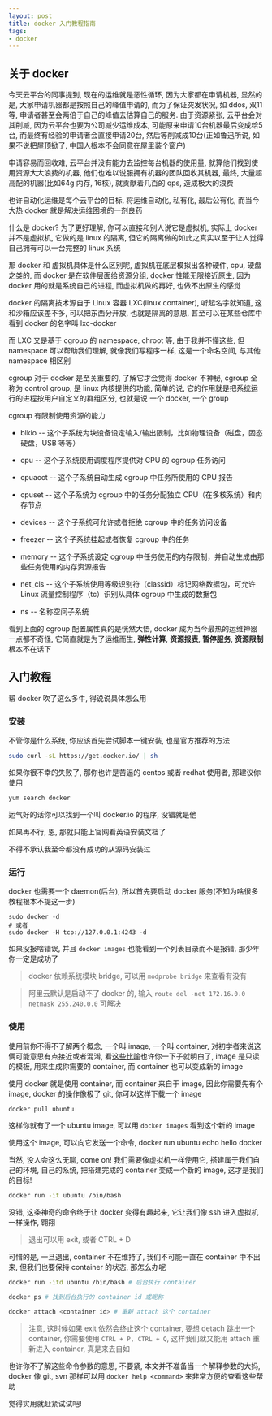 ```yaml
---
layout: post
title: docker 入门教程指南
tags:
- docker
---
```


关于 docker
---

今天云平台的同事提到, 现在的运维就是恶性循环, 因为大家都在申请机器, 显然的是, 大家申请机器都是按照自己的峰值申请的, 而为了保证突发状况, 如 ddos, 双11 等, 申请者甚至会两倍于自己的峰值去估算自己的服务. 由于资源紧张, 云平台会对其削减, 因为云平台也要为公司减少运维成本, 可能原来申请10台机器最后变成给5台, 而最终有经验的申请者会直接申请20台, 然后等削减成10台(正如鲁迅所说, 如果不说把屋顶掀了, 中国人根本不会同意在屋里装个窗户)

申请容易而回收难, 云平台并没有能力去监控每台机器的使用量, 就算他们找到使用资源大大浪费的机器, 他们也难以说服拥有机器的团队回收其机器, 最终, 大量超高配的机器(比如64g 内存, 16核), 就贡献着几百的 qps, 造成极大的浪费

也许自动化运维是每个云平台的目标, 将运维自动化, 私有化, 最后公有化, 而当今大热 docker 就是解决运维困境的一剂良药

什么是 docker? 为了更好理解, 你可以直接和别人说它是虚拟机, 实际上 docker 并不是虚拟机, 它做的是 linux 的隔离, 但它的隔离做的如此之真实以至于让人觉得自己拥有可以一台完整的 linux 系统

那 docker 和 虚拟机具体是什么区别呢, 虚拟机在底层模拟出各种硬件, cpu, 硬盘之类的, 而 docker 是在软件层面给资源分组, docker 性能无限接近原生, 因为 docker 用的就是系统自己的进程, 而虚拟机做的再好, 也做不出原生的感觉

docker 的隔离技术源自于 Linux 容器 LXC(linux container), 听起名字就知道, 这和沙箱应该差不多, 可以把东西分开放, 也就是隔离的意思, 甚至可以在某些仓库中看到 docker 的名字叫 lxc-docker

而 LXC 又是基于 cgroup 的 namespace, chroot 等, 由于我并不懂这些, 但 namespace 可以帮助我们理解, 就像我们写程序一样, 这是一个命名空间, 与其他 namespace 相区别

cgroup 对于 docker 是至关重要的, 了解它才会觉得 docker 不神秘, cgroup 全称为 control group, 是 linux 内核提供的功能, 简单的说, 它的作用就是把系统运行的进程按用户自定义的群组区分, 也就是说 一个 docker, 一个 group

cgroup 有限制使用资源的能力

- blkio -- 这个子系统为块设备设定输入/输出限制，比如物理设备（磁盘，固态硬盘，USB 等等）

- cpu -- 这个子系统使用调度程序提供对 CPU 的 cgroup 任务访问

- cpuacct -- 这个子系统自动生成 cgroup 中任务所使用的 CPU 报告

- cpuset -- 这个子系统为 cgroup 中的任务分配独立 CPU（在多核系统）和内存节点

- devices -- 这个子系统可允许或者拒绝 cgroup 中的任务访问设备

- freezer -- 这个子系统挂起或者恢复 cgroup 中的任务

- memory -- 这个子系统设定 cgroup 中任务使用的内存限制，并自动生成由那些任务使用的内存资源报告

- net_cls -- 这个子系统使用等级识别符（classid）标记网络数据包，可允许 Linux 流量控制程序（tc）识别从具体 cgroup 中生成的数据包

- ns -- 名称空间子系统

看到上面的 cgroup 配置属性真的是恍然大悟, docker 成为当今最热的运维神器一点都不奇怪, 它简直就是为了运维而生, **弹性计算**, **资源报表**, **暂停服务**, **资源限制** 根本不在话下


入门教程
---

帮 docker 吹了这么多牛, 得说说具体怎么用

### 安装

不管你是什么系统, 你应该首先尝试脚本一键安装, 也是官方推荐的方法

```sh
sudo curl -sL https://get.docker.io/ | sh 
```

如果你很不幸的失败了, 那你也许是苦逼的 centos 或者 redhat 使用者, 那建议你使用

```sh
yum search docker
```

运气好的话你可以找到一个叫 docker.io 的程序, 没错就是他

如果再不行, 恩, 那就只能上官网看英语安装文档了

不得不承认我至今都没有成功的从源码安装过


### 运行

docker 也需要一个 daemon(后台), 所以首先要启动 docker 服务(不知为啥很多教程根本不提这一步)

```
sudo docker -d
# 或者
sudo docker -H tcp://127.0.0.1:4243 -d
```

如果没报啥错误, 并且 `docker images` 也能看到一个列表目录而不是报错, 那少年你一定是成功了

> docker 依赖系统模块 bridge, 可以用 `modprobe bridge` 来查看有没有

> 阿里云默认是启动不了 docker 的, 输入 `route del -net 172.16.0.0 netmask 255.240.0.0` 可解决


### 使用

使用前你不得不了解两个概念, 一个叫 image, 一个叫 container, 对初学者来说这俩可能意思有点接近或者混淆, 看[这些比喻](https://docker.cn/p/a-discussion-on-the-relation-between-image-and-container)也许你一下子就明白了, image 是只读的模板, 用来生成你需要的 container, 而 container 也可以变成新的 image

使用 docker 就是使用 container, 而 container 来自于 image, 因此你需要先有个 image, docker 的操作像极了 git, 你可以这样下载一个 image

```sh
docker pull ubuntu
```

这样你就有了一个 ubuntu image, 可以用 `docker images` 看到这个新的 image

使用这个 image, 可以向它发送一个命令, docker run ubuntu echo hello docker

当然, 没人会这么无聊, come on! 我们需要像虚拟机一样使用它, 搭建属于我们自己的环境, 自己的系统, 把搭建完成的 container 变成一个新的 image, 这才是我们的目标!

```sh
docker run -it ubuntu /bin/bash
```

没错, 这条神奇的命令终于让 docker 变得有趣起来, 它让我们像 ssh 进入虚拟机一样操作, 翱翔

> 退出可以用 exit, 或者 CTRL + D

可惜的是, 一旦退出, container 不在维持了, 我们不可能一直在 container 中不出来, 但我们也要保持 container 的状态, 那怎么办呢

```sh
docker run -itd ubuntu /bin/bash # 后台执行 container

docker ps # 找到后台执行的 container id 或昵称

docker attach <container id> # 重新 attach 这个 container
```

> 注意, 这时候如果 exit 依然会终止这个 container, 要想 detach 跳出一个 container, 你需要使用 `CTRL + P, CTRL + Q`, 这样我们就又能用 attach 重新进入 container, 真是来去自如

也许你不了解这些命令参数的意思, 不要紧, 本文并不准备当一个解释参数的大妈, docker 像 git, svn 那样可以用 `docker help <command>` 来非常方便的查看这些帮助

觉得实用就赶紧试试吧!


